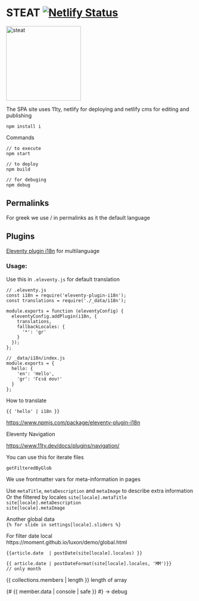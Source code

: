 # STEAT [![Netlify Status](https://api.netlify.com/api/v1/badges/480fde0b-7a63-425a-b8d0-959e81d4c339/deploy-status)](https://app.netlify.com/sites/steat/deploys)

<img src="./assets/images/steat-horizontal.svg" alt="steat" width="200" />

The SPA site uses 11ty, netlify for deploying and netlify cms for editing and publishing


```
npm install i
```

Commands
```
// to execute
npm start  

// to deploy
npm build 

// for debuging
npm debug
```

## Permalinks

For greek we use / in permalinks as it the default language

## Plugins
[Eleventy plugin i18n](https://www.npmjs.com/package/eleventy-plugin-i18n) for multilanguage


### Usage: 
Use this in `.eleventy.js`  for default translation
``` 
// .eleventy.js
const i18n = require('eleventy-plugin-i18n');
const translations = require('./_data/i18n');

module.exports = function (eleventyConfig) {
  eleventyConfig.addPlugin(i18n, {
    translations,
    fallbackLocales: {
      '*': 'gr'
    }
  });
};
```

```
// _data/i18n/index.js
module.exports = {
  hello: {
    'en': 'Hello',
    'gr': 'Γειά σου!'
  }
};
```

How to translate
```
{{ 'hello' | i18n }}
```

https://www.npmjs.com/package/eleventy-plugin-i18n


Eleventy Navigation

https://www.11ty.dev/docs/plugins/navigation/


You can use this for iterate files
```
getFilteredByGlob
```


We use frontmatter vars for meta-information in pages 

Use 
`metaTitle`, `metaDescription` and `metaImage` to describe extra information 
Or the filtered by locales
`site[locale].metaTitle` <br>
`site[locale].metaDescription` <br>
`site[locale].metaImage ` <br>

Another global data <br>
`{% for slide in settings[locale].sliders %}`


<p>
For filter date local <br>
https://moment.github.io/luxon/demo/global.html 

```
{{article.date  | postDate(site[locale].locales) }}
```

```
{{ article.date | postDateFormat(site[locale].locales, 'MM')}}
// only month
```
</p>

{{ collections.members | length }} length of array

{# {{ member.data | console | safe }} #} -> debug